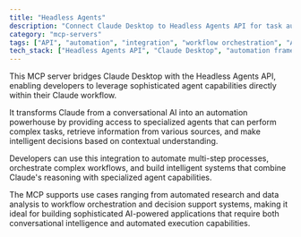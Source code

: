```yaml
---
title: "Headless Agents"
description: "Connect Claude Desktop to Headless Agents API for task automation, information retrieval, and complex decision-making workflows."
category: "mcp-servers"
tags: ["API", "automation", "integration", "workflow orchestration", "AI agents", "task automation", "decision support"]
tech_stack: ["Headless Agents API", "Claude Desktop", "automation frameworks", "AI technologies", "data retrieval systems"]
---
```


This MCP server bridges Claude Desktop with the Headless Agents API, enabling developers to leverage sophisticated agent capabilities directly within their Claude workflow. 

It transforms Claude from a conversational AI into an automation powerhouse by providing access to specialized agents that can perform complex tasks, retrieve information from various sources, and make intelligent decisions based on contextual understanding.

Developers can use this integration to automate multi-step processes, orchestrate complex workflows, and build intelligent systems that combine Claude's reasoning with specialized agent capabilities. 

The MCP supports use cases ranging from automated research and data analysis to workflow orchestration and decision support systems, making it ideal for building sophisticated AI-powered applications that require both conversational intelligence and automated execution capabilities.